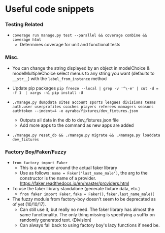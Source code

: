 # Useful code snippets

### Testing Related

* `coverage run manage.py test --parallel && coverage combine && coverage html`
    * Determines coverage for unit and functional tests

### Misc.
* You can change the string displayed by an object in modelChoice & modelMultipleChoice select menus to any string you want (defaults to `__str__`) with the `label_from_instance` method

* Update pip packages `pip freeze --local | grep -v '^\-e' | cut -d = -f 1  | xargs -n1 pip install -U`

* `./manage.py dumpdata sites account sports leagues divisions teams auth.user userprofiles coaches players referees managers seasons authtoken --indent=4 -o ayrabo/fixtures/dev_fixtures.json`
    * Outputs all data in the db to dev_fixtures.json file
    * Add more apps to the command as new apps are added

* `./manage.py reset_db && ./manage.py migrate && ./manage.py loaddata dev_fixtures`

### Factory Boy/Faker/Fuzzy
* `from factory import Faker`
    * This is a wrapper around the actual faker library
    * Use as follows: `name = Faker('last_name_male')`, the arg to the constructor is the name of a provider. https://faker.readthedocs.io/en/master/providers.html
* To use the faker library standalone (generate fixture data, etc.)
    * `from faker import Faker`, `fake = Faker()`, `faker.last_name_male()`
* The fuzzy module from factory-boy doesn't seem to be deprecated as of yet (10/10/17).
    * Can still use it, but really no need. The faker library has almost the same functionality. The only thing missing is specifying a suffix on randomly generated text. (Division)
    * Can always fall back to using factory boy's lazy functions if need be.
